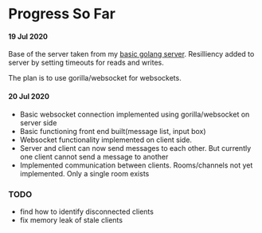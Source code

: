 # Progress So Far

#### 19 Jul 2020
Base of the server taken from my [basic golang server](https://github.com/NeilBotelho/basic-golang-server/). Resilliency added to server by setting timeouts for reads and writes. 

The plan is to use gorilla/websocket for websockets.

#### 20 Jul 2020
- Basic websocket connection implemented using gorilla/websocket on server side
- Basic functioning front end built(message list, input box)
- Websocket functionality implemented on client side. 
- Server and client can now send messages to each other. But currently one client cannot send a message to another 
- Implemented communication between clients. Rooms/channels not yet implemented. Only a single room exists

### TODO
- find how to identify disconnected clients
- fix memory leak of stale clients
